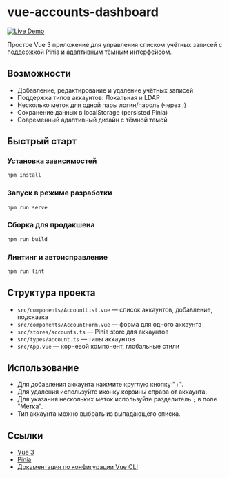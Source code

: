 # vue-accounts-dashboard

[![Live Demo](https://img.shields.io/badge/Demo-Live-green?style=for-the-badge)](https://hasanovdoc.github.io/vue-accounts-dashboard/)

Простое Vue 3 приложение для управления списком учётных записей с поддержкой Pinia и адаптивным тёмным интерфейсом.

## Возможности

- Добавление, редактирование и удаление учётных записей
- Поддержка типов аккаунтов: Локальная и LDAP
- Несколько меток для одной пары логин/пароль (через ;)
- Сохранение данных в localStorage (persisted Pinia)
- Современный адаптивный дизайн с тёмной темой

## Быстрый старт

### Установка зависимостей

```bash
npm install
```

### Запуск в режиме разработки

```bash
npm run serve
```

### Сборка для продакшена

```bash
npm run build
```

### Линтинг и автоисправление

```bash
npm run lint
```

## Структура проекта

- `src/components/AccountList.vue` — список аккаунтов, добавление, подсказка
- `src/components/AccountForm.vue` — форма для одного аккаунта
- `src/stores/accounts.ts` — Pinia store для аккаунтов
- `src/types/account.ts` — типы аккаунтов
- `src/App.vue` — корневой компонент, глобальные стили

## Использование

- Для добавления аккаунта нажмите круглую кнопку "+".
- Для удаления используйте иконку корзины справа от аккаунта.
- Для указания нескольких меток используйте разделитель `;` в поле "Метка".
- Тип аккаунта можно выбрать из выпадающего списка.

## Ссылки

- [Vue 3](https://vuejs.org/)
- [Pinia](https://pinia.vuejs.org/)
- [Документация по конфигурации Vue CLI](https://cli.vuejs.org/config/)
